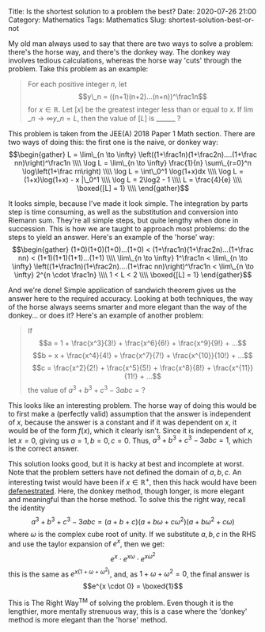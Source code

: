 Title: Is the shortest solution to a problem the best?
Date: 2020-07-26 21:00
Category: Mathematics
Tags: Mathematics
Slug: shortest-solution-best-or-not

My old man always used to say that there are two ways to solve a problem: there's 
the horse way, and there's the donkey way. The donkey way involves tedious 
calculations, whereas the horse way 'cuts' through the problem. Take this problem
as an example:

> For each positive integer $n$, let $$y\_n = ((n+1)(n+2)...(n+n))^\frac1n$$ for
> $x \in \mathbb{R}$. Let $[x]$ be the greatest integer less than or equal to $x$. 
> If $\lim\_{n \to \infty} y\_n = L$, then the value of $[L]$ is \_\_\_\_\_\_ ?

This problem is taken from the JEE(A) 2018 Paper 1 Math section. There are two 
ways of doing this: the first one is the naive, or donkey way:
$$\begin{gather}
L = \lim\_{n \to \infty} \left((1+\frac1n)(1+\frac2n)....(1+\frac nn)\right)^\frac1n \\\\
\log L = \lim\_{n \to \infty} \frac{1}{n} \sum\_{r=0}^n \log\left(1+\frac rn\right) \\\\
\log L = \int\_0^1 \log(1+x)dx \\\\
\log L = (1+x)\log(1+x) - x |\_0^1 \\\\
\log L = 2\log2 - 1 \\\\
L = \frac{4}{e} \\\\
\boxed{[L] = 1} \\\\
\end{gather}$$

It looks simple, because I've made it look simple. The integration by parts step
is time consuming, as well as the substitution and conversion into Riemann sum.
They're all simple steps, but quite lengthy when done in succession. This is 
how we are taught to approach most problems: do the steps to yield an answer. 
Here's an example of the 'horse' way:
$$\begin{gather}
(1+0)(1+0)(1+0)...(1+0) < (1+\frac1n)(1+\frac2n)...(1+\frac nn) < (1+1)(1+1)(1+1)...(1+1) \\\\
\lim\_{n \to \infty} 1^\frac1n < \lim\_{n \to \infty} \left((1+\frac1n)(1+\frac2n)....(1+\frac nn)\right)^\frac1n < \lim\_{n \to \infty} 2^{n \cdot \frac1n} \\\\
1 < L < 2 \\\\
\boxed{[L] = 1}
\end{gather}$$

And we're done! Simple application of sandwich theorem gives us the answer here
to the required accuracy. Looking at both techniques, the way of the horse 
always seems smarter and more elegant than the way of the donkey... or does it?
Here's an example of another problem:

> If 
> $$a = 1 + \frac{x^3}{3!} + \frac{x^6}{6!} + \frac{x^9}{9!} + ...$$
> $$b = x + \frac{x^4}{4!} + \frac{x^7}{7!} + \frac{x^{10}}{10!} + ...$$
> $$c = \frac{x^2}{2!} + \frac{x^5}{5!} + \frac{x^8}{8!} + \frac{x^{11}}{11!} + ...$$
> the value of $a^3 + b^3 + c^3 - 3abc = ?$

This looks like an interesting problem. The horse way of doing this would be to
first make a (perfectly valid) assumption that the answer is independent of $x$, 
because the answer is a constant and if it was dependent on $x$, it would be 
of the form $f(x)$, which it clearly isn't. Since it is independent of $x$, 
let $x=0$, giving us $a=1, b=0, c=0$. Thus, $a^3 + b^3 + c^3 - 3abc = 1$, which
is the correct answer.

This solution looks good, but it is hacky at best and incomplete at worst. 
Note that the problem setters have not defined the domain of $a,b,c$. An interesting
twist would have been if $x \in \mathbb{R}^+$, then this hack would have been 
[defenestrated](https://www.google.com/search?q=defenestrated). Here, the donkey method, though longer, 
is more elegant and meaningful than the horse method. To solve this the right 
way, recall the identity
$$a^3 + b^3 + c^3 - 3abc = (a+b+c)(a+b\omega+c\omega^2)(a+b\omega^2+c\omega)$$
where $\omega$ is the complex cube root of unity.
If we substitute $a,b,c$ in the RHS and use the taylor expansion of $e^x$, then 
we get:
$$e^x \cdot e^{x\omega} \cdot e^{x\omega^2}$$
this is the same as $e^{x(1+\omega+\omega^2)}$, and, as $1 + \omega + \omega^2 = 0$,
the final answer is 
$$e^{x \cdot 0} = \boxed{1}$$

This is The Right Way<sup>TM</sup> of solving the problem. Even though it is 
the lengthier, more mentally strenuous way, this is a case where the 'donkey'
method is more elegant than the 'horse' method.
